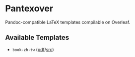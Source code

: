 Pantexover
==========

Pandoc-compatible LaTeX templates compilable on Overleaf.

## Available Templates

- `book-zh-tw` ([pdf][book-zh-tw.pdf]/[src](./book-zh-tw))


[book-zh-tw.pdf]: https://yongfu.name/pantexover/book-zh-tw/main.pdf
